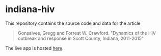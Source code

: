# indiana-hiv

This repository contains the source code and data for the article 

> Gonsalves, Gregg and Forrest W. Crawford. "Dynamics of the HIV outbreak and response in Scott County, Indiana, 2011-2015"

The live app is hosted [here](https://forrestcrawford.shinyapps.io/indiana-hiv/).  


